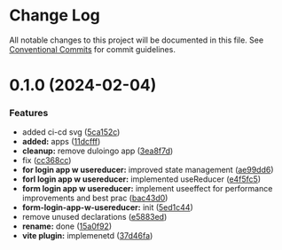# Change Log

All notable changes to this project will be documented in this file.
See [Conventional Commits](https://conventionalcommits.org) for commit guidelines.

# 0.1.0 (2024-02-04)

### Features

-   added ci-cd svg ([5ca152c](https://github.com/paulAlexSerban/wbk--reactjs-playground--typescript/commit/5ca152cfa6dc2b1548b7c2ed48d33d5debae9db7))
-   **added:** apps ([11dcfff](https://github.com/paulAlexSerban/wbk--reactjs-playground--typescript/commit/11dcfffcaab37b030fe7a13b728a76141978fa40))
-   **cleanup:** remove duloingo app ([3ea8f7d](https://github.com/paulAlexSerban/wbk--reactjs-playground--typescript/commit/3ea8f7d47da9759c9ea8f62599a8aa4250b38c3c))
-   fix ([cc368cc](https://github.com/paulAlexSerban/wbk--reactjs-playground--typescript/commit/cc368cc5b544cbb8c155359397154df97c467241))
-   **for login app w usereducer:** improved state management ([ae99dd6](https://github.com/paulAlexSerban/wbk--reactjs-playground--typescript/commit/ae99dd660b6225c0e362c6814bf6df7d45259fab))
-   **forl login app w usereducer:** implemented useReducer ([e4f5fc5](https://github.com/paulAlexSerban/wbk--reactjs-playground--typescript/commit/e4f5fc5a5214e4c647a3878ed45e6e3b199e33e9))
-   **form login app w usereducer:** implement useeffect for performance improvements and best prac ([bac43d0](https://github.com/paulAlexSerban/wbk--reactjs-playground--typescript/commit/bac43d0eb5bea071580e0c531f09e3090b51e233))
-   **form-login-app-w-usereducer:** init ([5ed1c44](https://github.com/paulAlexSerban/wbk--reactjs-playground--typescript/commit/5ed1c4450998cd1f7afd26b198e565ce57640e3d))
-   remove unused declarations ([e5883ed](https://github.com/paulAlexSerban/wbk--reactjs-playground--typescript/commit/e5883ed7fd99461c0a39af9ea7ad9f9b7c5e9603))
-   **rename:** done ([15a0f92](https://github.com/paulAlexSerban/wbk--reactjs-playground--typescript/commit/15a0f92f47690da6021269d43d7489cb72cdc514))
-   **vite plugin:** implemenetd ([37d46fa](https://github.com/paulAlexSerban/wbk--reactjs-playground--typescript/commit/37d46fa94fb78ec7126690f942429a51d9ed511e))
